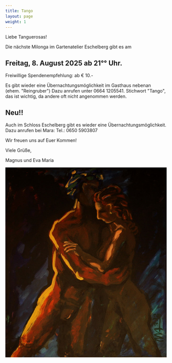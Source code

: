 ```yaml
---
title: Tango
layout: page
weight: 1
---
```

Liebe Tanguerosas!

Die nächste Milonga im Gartenatelier Eschelberg gibt es am 
## Freitag, 8. August 2025  ab 21°° Uhr. 

Freiwillige Spendenempfehlung: ab € 10.- 

Es gibt wieder eine Übernachtungsmöglichkeit im Gasthaus nebenan (ehem. "Reingruber") Dazu anrufen unter 0664 1205541. Stichwort "Tango", das ist wichtig, da andere oft nicht angenommen werden.
## Neu!!
Auch im Schloss Eschelberg gibt es wieder eine Übernachtungsmöglichkeit. Dazu anrufen bei Mara: Tel.: 0650 5903807

Wir freuen uns auf Euer Kommen!

Viele Grüße,

Magnus und Eva Maria

![Tango1](/files/tango/TB12_248.jpg)




